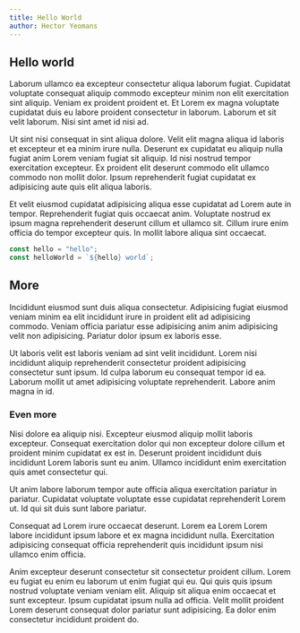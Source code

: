 ```yaml
---
title: Hello World
author: Hector Yeomans
---
```


## Hello world

Laborum ullamco ea excepteur consectetur aliqua laborum fugiat. Cupidatat voluptate consequat aliquip commodo excepteur minim non elit exercitation sint aliquip. Veniam ex proident proident et. Et Lorem ex magna voluptate cupidatat duis eu labore proident consectetur in laborum. Laborum et sit velit laborum. Nisi sint amet id nisi ad.

<!-- more -->

Ut sint nisi consequat in sint aliqua dolore. Velit elit magna aliqua id laboris et excepteur et ea minim irure nulla. Deserunt ex cupidatat eu aliquip nulla fugiat anim Lorem veniam fugiat sit aliquip. Id nisi nostrud tempor exercitation excepteur. Ex proident elit deserunt commodo elit ullamco commodo non mollit dolor. Ipsum reprehenderit fugiat cupidatat ex adipisicing aute quis elit aliqua laboris.

Et velit eiusmod cupidatat adipisicing aliqua esse cupidatat ad Lorem aute in tempor. Reprehenderit fugiat quis occaecat anim. Voluptate nostrud ex ipsum magna reprehenderit deserunt cillum et ullamco sit. Cillum irure enim officia do tempor excepteur quis. In mollit labore aliqua sint occaecat.

```javascript
const hello = "hello";
const helloWorld = `${hello} world`;
```

## More

Incididunt eiusmod sunt duis aliqua consectetur. Adipisicing fugiat eiusmod veniam minim ea elit incididunt irure in proident elit ad adipisicing commodo. Veniam officia pariatur esse adipisicing anim anim adipisicing velit non adipisicing. Pariatur dolor ipsum ex laboris esse.

Ut laboris velit est laboris veniam ad sint velit incididunt. Lorem nisi incididunt aliquip reprehenderit consectetur proident adipisicing consectetur sunt ipsum. Id culpa laborum eu consequat tempor id ea. Laborum mollit ut amet adipisicing voluptate reprehenderit. Labore anim magna in id.

### Even more

Nisi dolore ea aliquip nisi. Excepteur eiusmod aliquip mollit laboris excepteur. Consequat exercitation dolor qui non excepteur dolore cillum et proident minim cupidatat ex est in. Deserunt proident incididunt duis incididunt Lorem laboris sunt eu anim. Ullamco incididunt enim exercitation quis amet consectetur qui.

Ut anim labore laborum tempor aute officia aliqua exercitation pariatur in pariatur. Cupidatat voluptate voluptate esse cupidatat reprehenderit Lorem ut. Id qui sit duis sunt labore pariatur.

Consequat ad Lorem irure occaecat deserunt. Lorem ea Lorem Lorem labore incididunt ipsum labore et ex magna incididunt nulla. Exercitation adipisicing consequat officia reprehenderit quis incididunt ipsum nisi ullamco enim officia.

Anim excepteur deserunt consectetur sit consectetur proident cillum. Lorem eu fugiat eu enim eu laborum ut enim fugiat qui eu. Qui quis quis ipsum nostrud voluptate veniam veniam elit. Aliquip sit aliqua enim occaecat et sunt excepteur. Ipsum cupidatat ipsum nulla ad officia. Velit mollit proident Lorem deserunt consequat dolor pariatur sunt adipisicing. Ea dolor enim consectetur incididunt proident do.
